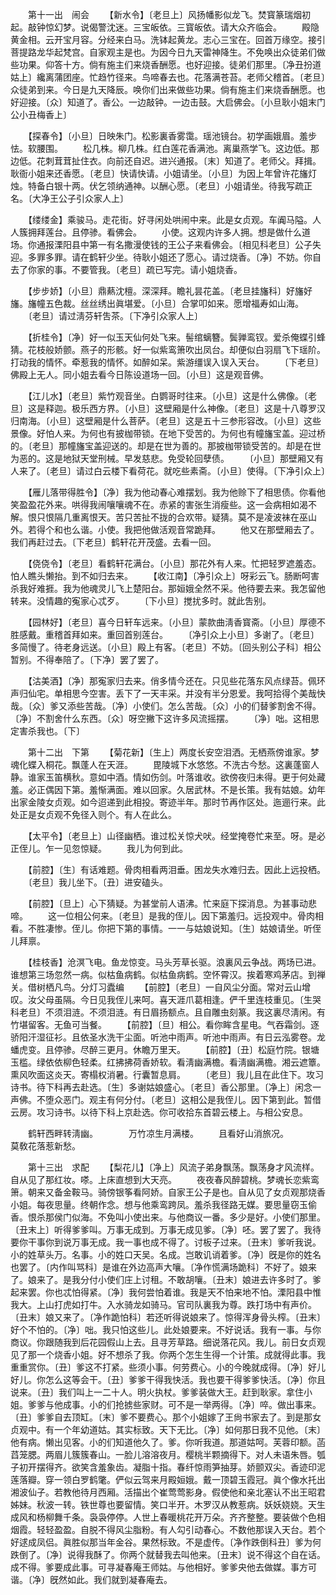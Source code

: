 <!-- { "loadSidebar": true } -->
　　第十一出　闹会 
　　【新水令】〔老旦上〕风扬幡影似龙飞。焚寳篆瑞烟初起。敲钟惊幻梦。说偈警沈迷。三宝皈依。三寳皈依。请大众齐临会。 
　　殿隐黄金相。云开宝月容。分经来白马。洗钵起黄龙。志心三宝在。回首万缘空。接引菩提路龙华起梵宫。自家观主是也。为因今日九天雷神降生。不免唤出众徒弟们做些功果。仰答十方。倘有施主们来烧香酬愿。也好迎接。徒弟们那里。〔净丑扮道姑上〕纔离蒲团座。忙趋竹径来。鸟啼春去也。花落满苍苔。老师父稽首。〔老旦〕众徒弟到来。今日是九天降辰。唤你们出来做些功果。倘有施主们来烧香酬愿。也好迎接。〔众〕知道了。香公。一边敲钟。一边击鼓。大启佛会。〔小旦耿小姐末门公小丑梅香上〕 

　　【探春令】〔小旦〕日映朱门。松影裏香雾霭。瑶池镜台。初学画娥眉。羞步怯。软腰围。 
　　松几株。柳几株。红白莲花香满池。离巢燕学飞。这边低。那边低。花刺茸茸扯住衣。向前还自迟。进兴通报。〔末〕知道了。老师父。拜揖。耿衙小姐来还香愿。〔老旦〕快请快请。小姐请坐。〔小旦〕为因上年曾许花旛灯烛。特备白银十两。伏乞领纳通神。以酬心愿。〔老旦〕小姐请坐。待我写疏正名。〔大净王公子引众家人上〕 

　　【缕缕金】乘骏马。走花街。好寻闲处哄闹中来。此是女贞观。车阗马隘。人人簇拥拜莲台。且停骖。看佛会。 
　　小使。这观内许多人拥。想是做什么道场。你通报溧阳县中第一有名撒漫使钱的王公子来看佛会。〔相见科老旦〕公子失迎。多罪多罪。请在鹤轩少坐。待耿小姐还了愿心。请过烧香。〔净〕不妨。你自去了你家的事。不要管我。〔老旦〕疏已写完。请小姐烧香。 

　　【步步娇】〔小旦〕鼎爇沈檀。深深拜。瞻礼昙花盖。〔老旦挂旛科〕好旛好旛。旛幢五色裁。丝丝绣出眞堪爱。〔小旦〕合掌叩如来。愿增福寿如山海。 
　　〔老旦〕请过淸芬轩吿茶。〔下净引众家人上〕 

　　【折桂令】〔净〕好一似玉天仙何处飞来。髻绾螭簪。鬓亸鸾钗。爱杀俺蝶引蜂猜。花枝般娇颤。燕子的形骸。好一似紫鸾箫吹出凤台。却便似白羽扇飞下瑶阶。打动我的情怀。牵惹我的情怀。如醉如呆。紫游缰误入误入天台。 
　　〔下老旦〕佛殿上无人。同小姐去看今日陈设道场一回。〔小旦〕这是观音佛。 

　　【江儿水】〔老旦〕紫竹观音坐。白鹦哥时往来。〔小旦〕这是什么佛像。〔老旦〕这是释迦。极乐西方界。〔小旦〕这壁厢是什么神像。〔老旦〕这是十八尊罗汉归南海。〔小旦〕这壁厢是什么菩萨。〔老旦〕这是五十三参形容改。〔小旦〕这些景像。好怕人来。为何也有披枷带锁。在地下受苦的。为何也有幢旛宝盖。迎过桥的。〔老旦〕那幢旛宝盖迎送的。却是在世为善的。那披枷带锁受苦的。却是在世为恶的。这是地狱天堂刑械。早发慈悲。免受轮回孽债。 
　　〔小旦〕那壁厢又有人来了。〔老旦〕请过白云楼下看荷花。就吃些素斋。〔小旦〕使得。〔下净引众上〕 

　　【雁儿落带得胜令】〔净〕我为他动春心难摆划。我为他赊下了相思债。你看他笑盈盈花外来。哄得我闹嚷嚷魂不在。赤紧的害张生消瘦些。这一会病相如渴不解。恨只恨隔几重离恨天。苦只苦扯不拢的合欢带。疑猜。莫不是凌波袜在巫山外。若得个和也么谐。小使。我把他做活观音常跪拜。 
　　他又在那壁厢去了。我们再赶过去。〔下老旦〕鹤轩花开茂盛。去看一回。 

　　【侥侥令】〔老旦〕看鹤轩花满台。〔小旦〕那花外有人来。忙把轻罗遮羞态。怕人瞧头懒抬。到不如归去来。 
　　【收江南】〔净引众上〕呀彩云飞。肠断呵害杀我好难捱。我为他魂灵儿飞上楚阳台。那姮娥全然不采。他待要去来。我怎留他转来。没情趣的寃家心忒歹。 
　　〔下小旦〕搅扰多时。就此吿别。 

　　【园林好】〔老旦〕喜今日轩车远来。〔小旦〕蒙款曲淸香寳斋。〔小旦〕厚德不胜感戴。重稽首拜如来。重回首别莲台。 
　　〔净引众上小旦〕多谢了。〔老旦〕多简慢了。待老身远送。〔小旦〕殿上有客。〔老旦〕不妨。〔回头别公子科〕相公暂别。不得奉陪了。〔下净〕罢了罢了。 

　　【沽美酒】〔净〕那寃家归去来。俏多情今还在。只见些花落东风点绿苔。佩环声归仙宅。单相思今空害。丢下了一天丰采。并没有半分恩爱。我呵拾得个美哉快哉。〔众〕爹又添些苦哉。〔净〕小使们。怎么苦哉。〔众〕小的们替爹割舍不得。〔净〕不割舍什么东西。〔众〕呀空撇下这许多风流摇摆。 
　　〔净〕咄。这相思定害杀我也。〔下〕 

　　第十二出　下第 
　　【菊花新】〔生上〕两度长安空泪洒。无栖燕傍谁家。梦魂化蝶入桐花。飘蓬人在天涯。 
　　毘陵城下水悠悠。不洗古今愁。这裏蓬窗人静。谁家玉笛横秋。意如中酒。情如伤剑。叶落谁收。欲傍夜归未得。更于何处藏羞。必正偶因下第。羞惭满面。难以回家。久居武林。不是长策。我有姑娘。幼年出家金陵女贞观。如今迢递到此相投。寄迹半年。那时节再作区处。迤逦行来。此处正是女贞观不免径入则个。有人在此么。 

　　【太平令】〔老旦上〕山径幽栖。谁过松关惊犬吠。经堂掩卷忙来至。呀。是必正侄儿。乍一见忽惊疑。 
　　我儿为何到此。 

　　【前腔】〔生〕有话难题。骨肉相看两泪垂。困龙失水难归去。因此上远投栖。 
　　〔老旦〕我儿坐下。〔丑〕进安磕头。 

　　【前腔】〔旦上〕心下猜疑。为甚堂前人语沸。忙来庭下探消息。为甚事动悲啼。 
　　这一位相公何来。〔老旦〕是我的侄儿。因下第羞归。远投观中。骨肉相看。不胜凄惨。侄儿。你把下第的事情。一一与姑娘说知。〔生〕姑娘请坐。听侄儿拜禀。 

　　【桂枝香】沧溟飞电。鱼龙惊变。马头芳草长驱。浪裏风云争战。两场已进。谁想第三场忽然一病。似枯鱼病鹤。似枯鱼病鹤。空怀霄汉。挨着寒鸡茅店。到禅关。借树栖凡鸟。分灯习蠹编 
　　【前腔】〔老旦〕一自风尘分面。常对云山增叹。汝父母虽隔。今日见我侄儿来呵。喜天涯爪葛相逢。俨千里连枝重见。〔生哭科老旦〕不须泪涟。不须泪涟。有日眉扬额点。且自雕虫刻篆。我这裏尽淸闲。有竹堪留客。无鱼可当餐。 
　　【前腔】〔旦〕相公。看你眸含星电。气吞霜剑。逐骄阳汗湿征衫。且依圣水洗干尘面。听池中雨声。听池中雨声。有日云泓雾卷。龙蟠虎变。且停骖。尽醉三更月。休瞻万里天。 
　　【前腔】〔丑〕松庭竹院。银塘玉槛。绿依依柳色轻柔。红拂拂荷香娇软。看淸幽满檐。看淸幽满檐。湘云遮簟。熏风吹面这炎天。寄榻权消暑。行囊暂息肩。 
　　〔老旦〕我儿且在此住下。攻习诗书。待下科再去赴选。〔生〕多谢姑娘盛心。〔老旦〕香公那里。〔净上〕闲念一声佛。不堕众恶门。观主有何分付。〔老旦〕这相公是我侄儿。因下第到此。暂借云房。攻习诗书。以待下科上京赴选。你可收拾东首碧云楼上。与相公安息。 

　　鹤轩西畔转淸幽。　　　　万竹凉生月满楼。 
　　且看好山消旅况。　　　　莫敎花落惹新愁。 

　　第十三出　求配 
　　【梨花儿】〔净上〕风流子弟身飘荡。飘荡身才风流样。自从见了那红妆。嗏。上床直想到大天亮。 
　　夜夜春风醉碧桃。梦魂长恋紫鸾箫。朝来又备金鞍马。骑傍银筝看阿娇。自家王公子是也。自从见了女贞观那烧香小姐。每夜思量。终朝作念。想与他乘鸾跨凤。羞杀我径路无媒。要思量窃玉偷香。恨杀那侯门似海。不免叫小使出来。与他商议一番。多少是好。小使们那里。〔丑末上〕听得爹爹叫。万事无成到。万事无成见爹。〔净〕呸。罢了罢了。我待要你干事你到说万事无成。我一事也成不得了。讨板子过来。〔丑末〕爹听我说。小的姓草头万。名事。小的姓口天吴。名成。岂敢讥诮着爹。〔净〕旣是你的姓名也罢了。〔内作叫骂科〕是谁在外边高声大嚷。〔净作慌满场跪科〕不好了。娘来了。娘来了。是我分付小使们庄上讨租。不敢胡嚷。〔丑末〕娘进去许多时了。爹起来罢。你也忒怕得紧。〔净〕我何尝怕着谁。我是天不怕来地不怕。溧阳县中惟我大。上山打虎如打牛。入水骑龙如骑马。官司队裏我为尊。跌打场中有声价。〔丑末〕娘又来了。〔净作跪怕科〕若还听得说娘来了。惊得浑身骨头榨。〔丑末〕好个不怕的。〔净〕咄。我只怕这些儿。此处娘要来。不好说话。我有一事。与你商议。你跟随我到后花园假山上去。且寻芳草路。细说落花风。我儿。前日女贞观见了那一个烧香小姐。好不想杀了我。你两个怎生生得一个计策。成就得此事。我重重赏你。〔丑〕爹这不打紧。些须小事。何劳费心。小的今晚就成得。〔净〕好儿好儿。你怎么这等会干。〔丑〕爹爹干得我快活。我也要干得爹爹快活。〔净〕你且说来。〔丑〕我们叫上一二十人。明火执杖。爹爹装做大王。赶到耿家。拿住小姐。爹爹与他成事。小的们抢掳些家财。可不是一举两得。〔净〕啐。做出事来。〔丑〕爹爹自去顶缸。〔末〕爹不要费心。那个小姐嫁了王尙书家去了。到是那女贞观中。有一个年幼道姑。其实标致。天下无比。〔净〕如何那日我不见他。〔末〕他有病。懒出见客。小的们知道他久了。爹。你听我道。那道姑呵。芙蓉印额。菡蓞笼腮。两眉儿簇簇春山。一脸儿溶溶夜月。樱桃半颗摘得下。对人未语朱唇。瓠子初开摆得齐。欲笑含羞象齿。凝脂十指。春纤惊雨笋抽芽。娇颤双尖。香迹印泥莲落瓣。穿一领白罗鹤氅。俨似云驾来月殿姮娥。戴一顶碧玉霞冠。眞个像水托出湘波仙子。若教他待月西厢。活描出个崔莺莺影身。假使他和亲北塞认不出王昭君姊妹。秋波一转。铁世尊也要留情。笑口半开。木罗汉从教惹病。妖妖娆娆。天生成风和杨柳舞千条。袅袅停停。人世上春暖桃花开万朵。齐齐整整。要装做个色相烟霞。轻轻盈盈。自脱不得风尘脂粉。有人勾引动春心。不数他那误入天台。若个好逑成凤侣。眞胜似那当年金谷。果然标致。不是虚传。〔净作跌倒科丑〕爹为何跌倒了。〔净〕说得我酥了。你两个就替我去叫他来。〔丑末〕说不得这个自在话。成不得。爹要成此事。可寻凝春庵王师姑。与他相好。爹爹央他去做媒。事方可谐。〔净〕旣然如此。我们就到凝春庵去。 

